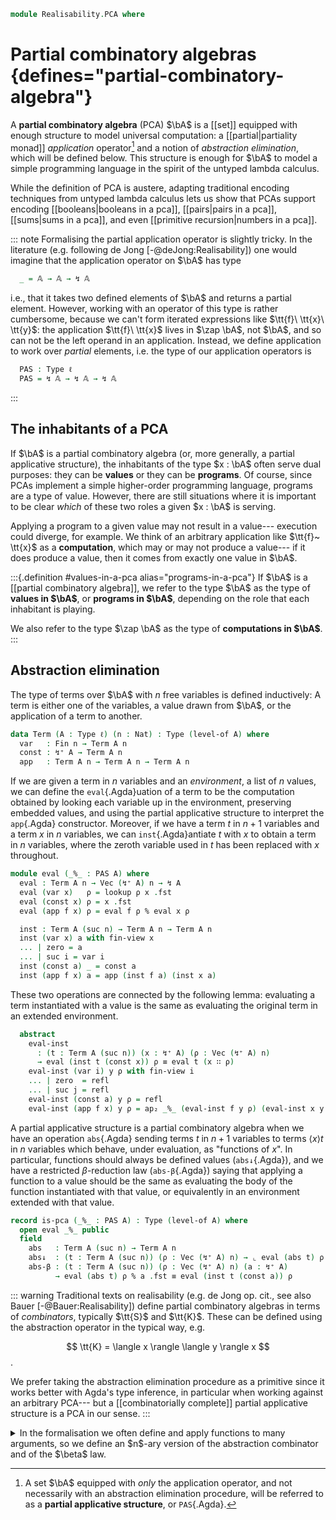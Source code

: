 <!--
```agda
open import 1Lab.Prelude

open import Data.Partial.Total
open import Data.Partial.Base
open import Data.Fin.Base hiding (_<_ ; _≤_)
open import Data.Vec.Base
```
-->

```agda
module Realisability.PCA where
```

# Partial combinatory algebras {defines="partial-combinatory-algebra"}

<!--
```agda
private variable
  ℓ : Level
  A : Type ℓ
  n : Nat
```
-->

A **partial combinatory algebra** (PCA) $\bA$ is a [[set]] equipped with
enough structure to model universal computation: a [[partial|partiality
monad]] *application* operator[^pas] and a notion of *abstraction
elimination*, which will be defined below. This structure is enough for
$\bA$ to model a simple programming language in the spirit of the
untyped lambda calculus.

[^pas]:
    A set $\bA$ equipped with *only* the application operator, and not
    necessarily with an abstraction elimination procedure, will be
    referred to as a **partial applicative structure**, or `PAS`{.Agda}.

While the definition of PCA is austere, adapting traditional encoding
techniques from untyped lambda calculus lets us show that PCAs support
encoding [[booleans|booleans in a pca]], [[pairs|pairs in a pca]],
[[sums|sums in a pca]], and even [[primitive recursion|numbers in a
pca]].

<!--
```agda
module _ {ℓ} (𝔸 : Type ℓ) where
```
-->

::: note
Formalising the partial application operator is slightly tricky. In the
literature (e.g. following de Jong [-@deJong:Realisability]) one would
imagine that the application operator on $\bA$ has type

```agda
  _ = 𝔸 → 𝔸 → ↯ 𝔸
```

i.e., that it takes two defined elements of $\bA$ and returns a partial
element. However, working with an operator of this type is rather
cumbersome, because we can't form iterated expressions like $\tt{f}\
\tt{x}\ \tt{y}$: the application $\tt{f}\ \tt{x}$ lives in $\zap \bA$,
not $\bA$, and so can not be the left operand in an application.
Instead, we define application to work over *partial* elements, i.e. the
type of our application operators is

```agda
  PAS : Type ℓ
  PAS = ↯ 𝔸 → ↯ 𝔸 → ↯ 𝔸
```
:::

## The inhabitants of a PCA

If $\bA$ is a partial combinatory algebra (or, more generally, a partial
applicative structure), the inhabitants of the type $x : \bA$ often
serve dual purposes: they can be **values** or they can be **programs**.
Of course, since PCAs implement a simple higher-order programming
language, programs are a type of value. However, there are still
situations where it is important to be clear *which* of these two roles
a given $x : \bA$ is serving.

Applying a program to a given value may not result in a value---
execution could diverge, for example. We think of an arbitrary
application like $\tt{f}~ \tt{x}$ as a **computation**, which may or may
not produce a value--- if it does produce a value, then it comes from
exactly one value in $\bA$.

:::{.definition #values-in-a-pca alias="programs-in-a-pca"}
If $\bA$ is a [[partial combinatory algebra]], we refer to the type
$\bA$ as the type of **values in $\bA$**, or **programs in $\bA$**,
depending on the role that each inhabitant is playing.

We also refer to the type $\zap \bA$ as the type of **computations in
$\bA$**.
:::

## Abstraction elimination

The type of terms over $\bA$ with $n$ free variables is defined
inductively: A term is either one of the variables, a value drawn from
$\bA$, or the application of a term to another.

```agda
data Term (A : Type ℓ) (n : Nat) : Type (level-of A) where
  var   : Fin n → Term A n
  const : ↯⁺ A → Term A n
  app   : Term A n → Term A n → Term A n
```

If we are given a term in $n$ variables and an *environment*, a list of
$n$ values, we can define the `eval`{.Agda}uation of a term to be the
computation obtained by looking each variable up in the environment,
preserving embedded values, and using the partial applicative structure
to interpret the `app`{.Agda} constructor. Moreover, if we have a term
$t$ in $n + 1$ variables and a term $x$ in $n$ variables, we can
`inst`{.Agda}antiate $t$ with $x$ to obtain a term in $n$ variables,
where the zeroth variable used in $t$ has been replaced with $x$
throughout.

```agda
module eval (_%_ : PAS A) where
  eval : Term A n → Vec (↯⁺ A) n → ↯ A
  eval (var x)   ρ = lookup ρ x .fst
  eval (const x) ρ = x .fst
  eval (app f x) ρ = eval f ρ % eval x ρ

  inst : Term A (suc n) → Term A n → Term A n
  inst (var x) a with fin-view x
  ... | zero = a
  ... | suc i = var i
  inst (const a) _ = const a
  inst (app f x) a = app (inst f a) (inst x a)
```

These two operations are connected by the following lemma: evaluating a
term instantiated with a value is the same as evaluating the original
term in an extended environment.

```agda
  abstract
    eval-inst
      : (t : Term A (suc n)) (x : ↯⁺ A) (ρ : Vec (↯⁺ A) n)
      → eval (inst t (const x)) ρ ≡ eval t (x ∷ ρ)
    eval-inst (var i) y ρ with fin-view i
    ... | zero  = refl
    ... | suc j = refl
    eval-inst (const a) y ρ = refl
    eval-inst (app f x) y ρ = ap₂ _%_ (eval-inst f y ρ) (eval-inst x y ρ)
```

A partial applicative structure is a partial combinatory algebra when we
have an operation `abs`{.Agda} sending terms $t$ in $n + 1$ variables to
terms $\langle x \rangle t$ in $n$ variables which behave, under
evaluation, as "functions of $x$". In particular, functions should
always be defined values (`abs↓`{.Agda}), and we have a
restricted $\beta$-reduction law (`abs-β`{.Agda}) saying that applying a
function to a value should be the same as evaluating the body of the
function instantiated with that value, or equivalently in an environment
extended with that value.

```agda
record is-pca (_%_ : PAS A) : Type (level-of A) where
  open eval _%_ public
  field
    abs   : Term A (suc n) → Term A n
    abs↓  : (t : Term A (suc n)) (ρ : Vec (↯⁺ A) n) → ⌞ eval (abs t) ρ ⌟
    abs-β : (t : Term A (suc n)) (ρ : Vec (↯⁺ A) n) (a : ↯⁺ A)
          → eval (abs t) ρ % a .fst ≡ eval (inst t (const a)) ρ
```

::: warning
Traditional texts on realisability (e.g. de Jong op. cit., see also
Bauer [-@Bauer:Realisability]) define partial combinatory algebras in
terms of *combinators*, typically $\tt{S}$ and $\tt{K}$. These can be
defined using the abstraction operator in the typical way, e.g.

$$ \tt{K} = \langle x \rangle \langle y \rangle x $$.

We prefer taking the abstraction elimination procedure as a primitive
since it works better with Agda's type inference, in particular when
working against an arbitrary PCA--- but a [[combinatorially complete]]
partial applicative structure is a PCA in our sense.
:::

<details>
<summary>In the formalisation we often define and apply functions to
many arguments, so we define an $n$-ary version of the abstraction
combinator and of the $\beta$ law.</summary>

```agda
  absₙ : (k : Nat) → Term A (k + n) → Term A n
  absₙ zero    e = e
  absₙ (suc k) e = absₙ k (abs e)

  _%ₙ_ : ∀ {n} → ↯ A → Vec (↯⁺ A) n → ↯ A
  a %ₙ []       = a
  a %ₙ (b ∷ bs) = (a %ₙ bs) % b .fst

  abstract
    abs-βₙ
      : {k n : Nat} {e : Term A (k + n)}
      → (ρ : Vec (↯⁺ A) n) (as : Vec (↯⁺ A) k)
      → (eval (absₙ k e) ρ %ₙ as) ≡ eval e (as ++ ρ)
    abs-βₙ ρ [] = refl
    abs-βₙ {e = e} ρ (x ∷ as) = ap (_% x .fst) (abs-βₙ ρ as) ∙ abs-β _ (as ++ ρ) x ∙ eval-inst e x (as ++ ρ)
```

</details>

<!--
```agda
record PCA-on (A : Type ℓ) : Type ℓ where
  infixl 25 _%_

  field
    has-is-set : is-set A
    _%_        : ↯ A → ↯ A → ↯ A
    has-is-pca : is-pca _%_

  open is-pca has-is-pca public

PCA : (ℓ : Level) → Type (lsuc ℓ)
PCA ℓ = Σ[ X ∈ Set ℓ ] PCA-on ∣ X ∣

module PCA {ℓ} (A : PCA ℓ) where
  open PCA-on (A .snd) public
```
-->
